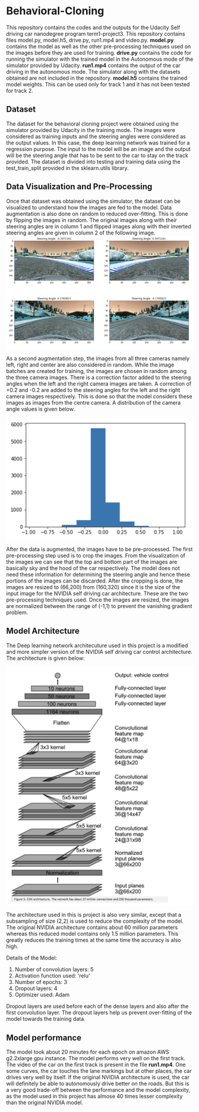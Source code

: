 # Behavioral-Cloning
This repository contains the codes and the outputs for the Udacity Self driving car nanodegree program term1-project3. This repository contains files model.py, model.h5, drive.py, run1.mp4 and video.py. **model.py** contains the model as well as the other pre-processing techniques used on the images before they are used for training. **drive.py** contains the code for running the simulator with the trained model in the Autonomous mode of the simulator provided by Udacity. **run1.mp4** contains the output of the car driving in the autonomous mode. The simulator along with the datasets obtained are not included in the repository. **model.h5** contains the trained model weights. This can be used only for track 1 and it has not been tested for track 2. 

## Dataset
The dataset for the behavioral cloning project were obtained using the simulator provided by Udacity in the training mode. The images were considered as training inputs and the steering angles were considered as the output values. In this case, the deep learning network was trained for a regression purpose. The input to the model will be an image and the output will be the steering angle that has to be sent to the car to stay on the track provided. The dataset is divided into testing and training data using the test_train_split provided in the sklearn.utils library. 

## Data Visualization and Pre-Processing
Once that dataset was obtained using the simulator, the dataset can be visualized to understand how the images are fed to the model. Data augmentation is also done on random to reduced over-fitting. This is done by flipping the images in random. The original images along with their steering angles are in column 1 and flipped images along with their inverted steering angles are given in column 2 of the following image. 
![alt text](https://github.com/thiyagu145/Behavioral-Cloning/blob/master/Data%20Visualization.png)

As a second augmentation step, the images from all three cameras namely left, right and center are also considered in random. While the image batches are created for training, the images are chosen in random among the three camera images. There is a correction factor added to the steering angles when the left and the right camera images are taken. A correction of +0.2 and -0.2 are added to the steering angles for the left and the right camera images respectively. This is done so that the model considers these images as images from the centre camera. A distribution of the camera angle values is given below. 

![alt text](https://github.com/thiyagu145/Behavioral-Cloning/blob/master/Steering%20angles%20distribution.png)

After the data is augmented, the images have to be pre-processed. The first pre-processing step used is to crop the images. From the visualization of the images we can see that the top and bottom part of the images are basically sky and the hood of the car respectively. The model does not need these information for determining the steering angle and hence these portions of the images can be discarded. After the cropping is done, the images are resized to (66,200) from (160,320) since it is the size of the input image for the NVIDIA self driving car architecture. These are the two pre-processing techniques used. Once the images are resized, the images are normalized between the range of (-1,1) to prevent the vanishing gradient problem.  

## Model Architecture
The Deep learning network architecuture used in this project is a modified and more simpler version of the NVIDIA self driving car control architecture. The architecture is given below:

![alt text](https://github.com/thiyagu145/Behavioral-Cloning/blob/master/Architecture.png)

The architecture used in this is project is also very similar, except that a subsampling of size (2,2) is used to reduce the complexity of the model. The original NVIDIA architecture contains about 60 million parameters whereas this reduced model contains only 1.5 million parameters. This greatly reduces the training times at the same time the accuracy is also high.

Details of the Model:
1) Number of convolution layers: 5 
2) Activation function used: 'relu'
3) Number of epochs: 3
4) Dropout layers: 4
5) Optimizer used: Adam 

Dropout layers are used before each of the dense layers and also after the first convolution layer. The dropout layers help us prevent over-fitting of the model towards the training data. 

## Model performance
The model took about 20 minutes for each epoch on amazon AWS g2.2xlarge gpu instance. The model performs very well on the first track. The video of the car on the first track is present in the file **run1.mp4**. One some curves, the car touches the lane markings but at other places, the car drives very well by itself. If the original NVIDIA architecture is used, the car will definitely be able to autonomously drive better on the roads. But this is a very good trade-off between the performance and the model complexity, as the model used in this project has almose 40 times lesser complexity than the original NVIDIA model. 


